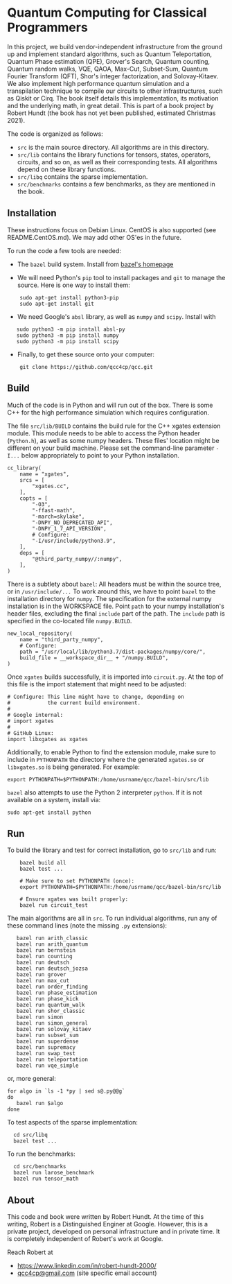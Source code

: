 # Quantum Computing for Classical Programmers

In this project, we build vendor-independent infrastructure from the ground up and implement standard algorithms, such as Quantum Teleportation, Quantum Phase estimation (QPE), Grover's Search, Quantum counting, Quantum random walks, VQE, QAOA, Max-Cut, Subset-Sum, Quantum Fourier Transform (QFT), Shor's integer factorization, and Solovay-Kitaev. We also implement high performance quantum simulation and a transpilation technique to compile our circuits to other infrastructures, such as Qiskit or Cirq. The book itself details this implementation, its motivation and the underlying math, in great detail. This is part of a book project by Robert Hundt (the book has not yet been published, estimated Christmas 2021).

The code is organized as follows: 
*  `src` is the main source directory. All algorithms are in this directory.
*  `src/lib` contains the library functions for tensors, states, operators, circuits, and so on, as well as their corresponding tests. All algorithms depend on these library functions.
*  `src/libq` contains the sparse implementation.
*  `src/benchmarks` contains a few benchmarks, as they are mentioned in the book.

## Installation

These instructions focus on Debian Linux. CentOS is also supported (see README.CentOS.md). 
We may add other OS'es in the future.

To run the code a few tools are needed:

*  The `bazel` build system. Install from [bazel's homepage](https://docs.bazel.build/versions/master/install.html)

*  We will need Python's `pip` tool to install packages and `git` to manage the source. 
  Here is one way to install them:
```
    sudo apt-get install python3-pip
    sudo apt-get install git
```

*  We need Google's `absl` library, as well as `numpy` and `scipy`. Install with 
```
   sudo python3 -m pip install absl-py
   sudo python3 -m pip install numpy
   sudo python3 -m pip install scipy
```    
   
* Finally, to get these source onto your computer:
```
    git clone https://github.com/qcc4cp/qcc.git
```
    
## Build

Much of the code is in Python and will run out of the box.  There is
some C++ for the high performance simulation which requires
configuration.

The file `src/lib/BUILD` contains the build rule for the C++ xgates
extension module.  This module needs to be able to access the Python
header (`Python.h`), as well as some numpy headers. These files'
location might be different on your build machine. Please set the
command-line parameter `-I...` below appropriately to point to your
Python installation.

```
cc_library(
    name = "xgates",
    srcs = [
        "xgates.cc",
    ],
    copts = [
        "-O3",
        "-ffast-math",
    	"-march=skylake",
        "-DNPY_NO_DEPRECATED_API",
        "-DNPY_1_7_API_VERSION",
        # Configure:
        "-I/usr/include/python3.9",
    ],
    deps = [
        "@third_party_numpy//:numpy",
    ],
)
```

There is a subtlety about `bazel`: All headers must be within the
source tree, or in `/usr/include/...` To work around this, we have to
point `bazel` to the installation directory for `numpy`.  The
specification for the external numpy installation is in the WORKSPACE
file. Point `path` to your numpy installation's header files,
excluding the final `include` part of the path. The `include` path is
specified in the co-located file `numpy.BUILD`.

```
new_local_repository(
    name = "third_party_numpy",
    # Configure:
    path = "/usr/local/lib/python3.7/dist-packages/numpy/core/",
    build_file = __workspace_dir__ + "/numpy.BUILD", 
)
```

Once `xgates` builds successfully, it is imported into `circuit.py`. At the top of this
file is the import statement that might need to be adjusted:

```
# Configure: This line might have to change, depending on
#            the current build environment.
#
# Google internal:
# import xgates
#
# GitHub Linux:
import libxgates as xgates
```

Additionally, to enable Python to find the extension module, make sure
to include in `PYTHONPATH` the directory where the generated
`xgates.so` or `libxgates.so` is being generated. For example:

```
export PYTHONPATH=$PYTHONPATH:/home/usrname/qcc/bazel-bin/src/lib
```

`bazel` also attempts to use the Python 2 interpreter `python`. If it 
is not available on a system, install via:

```
sudo apt-get install python
```

## Run
To build the library and test for correct installation, go to `src/lib` and run:

```
    bazel build all
    bazel test ...
    
    # Make sure to set PYTHONPATH (once):
    export PYTHONPATH=$PYTHONPATH:/home/usrname/qcc/bazel-bin/src/lib
    
    # Ensure xgates was built properly:
    bazel run circuit_test
```
    
The main algorithms are all in `src`.
To run individual algorithms, run any of these command lines (note the missing `.py` extensions):

```
   bazel run arith_classic
   bazel run arith_quantum
   bazel run bernstein
   bazel run counting
   bazel run deutsch
   bazel run deutsch_jozsa
   bazel run grover
   bazel run max_cut
   bazel run order_finding
   bazel run phase_estimation
   bazel run phase_kick
   bazel run quantum_walk
   bazel run shor_classic
   bazel run simon
   bazel run simon_general   
   bazel run solovay_kitaev
   bazel run subset_sum
   bazel run superdense
   bazel run supremacy
   bazel run swap_test
   bazel run teleportation
   bazel run vqe_simple
```

or, more general:
```
for algo in `ls -1 *py | sed s@.py@@g`
do
   bazel run $algo
done
```

To test aspects of the sparse implementation:

```
  cd src/libq
  bazel test ...
```

To run the benchmarks:

```
  cd src/benchmarks
  bazel run larose_benchmark
  bazel run tensor_math
```

## About

This code and book were written by Robert Hundt. At the time of this writing, Robert
is a Distinguished Enginer at Google. However, this is a private project, developed on
personal infrastructure and in private time. It is completely independent of Robert's work
at Google.

Reach Robert at
*  https://www.linkedin.com/in/robert-hundt-2000/
*  qcc4cp@gmail.com (site specific email account)
